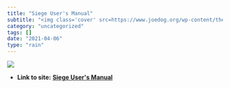 ```yaml
---
title: "Siege User's Manual"
subtitle: "<img class='cover' src=https://www.joedog.org/wp-content/themes/joedog/images/pommie-sm.gif>"
category: "uncategorized"
tags: []
date: "2021-04-06"
type: "rain"
---
```

<img class="cover" src=https://www.joedog.org/wp-content/themes/joedog/images/pommie-sm.gif>


* **Link to site:** **[Siege User's Manual](http://www.joedog.org/siege-manual)**